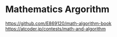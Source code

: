 # Mathematics Argorithm
https://github.com/E869120/math-algorithm-book
https://atcoder.jp/contests/math-and-algorithm
